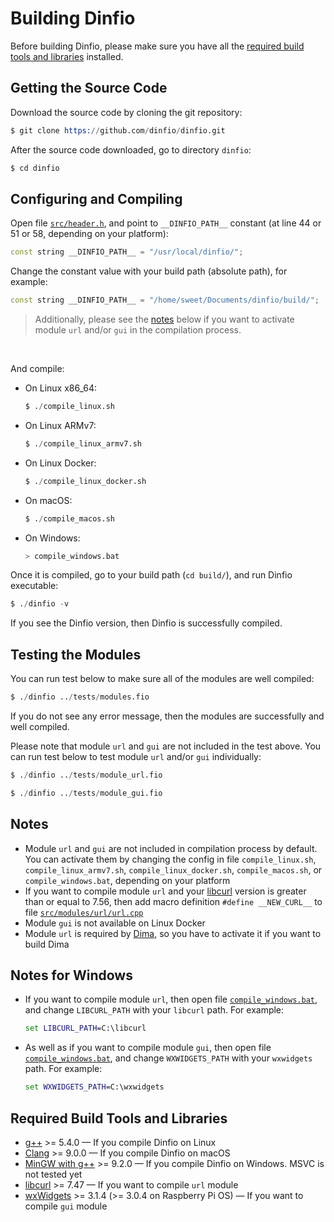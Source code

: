 # Building Dinfio

Before building Dinfio, please make sure you have all the [required build tools and libraries](#required-build-tools-and-libraries) installed.

## Getting the Source Code

Download the source code by cloning the git repository:
```s
$ git clone https://github.com/dinfio/dinfio.git
```

After the source code downloaded, go to directory `dinfio`:
```s
$ cd dinfio
```

## Configuring and Compiling

Open file [`src/header.h`](src/header.h), and point to  `__DINFIO_PATH__` constant (at line 44 or 51 or 58, depending on your platform):

``` cpp
const string __DINFIO_PATH__ = "/usr/local/dinfio/";
```

Change the constant value with your build path (absolute path), for example:

``` cpp
const string __DINFIO_PATH__ = "/home/sweet/Documents/dinfio/build/";
```

> Additionally, please see the [notes](#notes) below if you want to activate module `url` and/or `gui` in the compilation process.

<br>

And compile:

- On Linux x86_64:

    ```s
    $ ./compile_linux.sh
    ```
- On Linux ARMv7:

    ```s
    $ ./compile_linux_armv7.sh
    ```
- On Linux Docker:

    ```s
    $ ./compile_linux_docker.sh
    ```
- On macOS:

    ```s
    $ ./compile_macos.sh
    ```
- On Windows:

    ``` s
    > compile_windows.bat
    ```

Once it is compiled, go to your build path (`cd build/`), and run Dinfio executable:

``` s
$ ./dinfio -v
```

If you see the Dinfio version, then Dinfio is successfully compiled.

## Testing the Modules

You can run test below to make sure all of the modules are well compiled:

``` s
$ ./dinfio ../tests/modules.fio
```

If you do not see any error message, then the modules are successfully and well compiled.

Please note that module `url` and `gui` are not included in the test above. You can run test below to test module `url` and/or `gui` individually:

``` s
$ ./dinfio ../tests/module_url.fio
```
``` s
$ ./dinfio ../tests/module_gui.fio
```

## Notes

- Module `url` and `gui` are not included in compilation process by default. You can activate them by changing the config in file `compile_linux.sh`, `compile_linux_armv7.sh`, `compile_linux_docker.sh`, `compile_macos.sh`, or `compile_windows.bat`, depending on your platform
- If you want to compile module `url` and your [libcurl](https://curl.se/libcurl/) version is greater than or equal to 7.56, then add macro definition `#define __NEW_CURL__` to file [`src/modules/url/url.cpp`](src/modules/url/url.cpp)
- Module `gui` is not available on Linux Docker
- Module `url` is required by [Dima](src/dima/), so you have to activate it if you want to build Dima

## Notes for Windows

- If you want to compile module `url`, then open file [`compile_windows.bat`](compile_windows.bat), and change `LIBCURL_PATH` with your `libcurl` path. For example:

    ``` bat
    set LIBCURL_PATH=C:\libcurl
    ```
- As well as if you want to compile module `gui`, then open file [`compile_windows.bat`](compile_windows.bat), and change `WXWIDGETS_PATH` with your `wxwidgets` path. For example:

    ``` bat
    set WXWIDGETS_PATH=C:\wxwidgets
    ```

## Required Build Tools and Libraries

- [g++](https://gcc.gnu.org/) >= 5.4.0 &mdash; If you compile Dinfio on Linux
- [Clang](https://clang.llvm.org/) >= 9.0.0 &mdash; If you compile Dinfio on macOS
- [MinGW with g++](https://sourceforge.net/projects/mingw/) >= 9.2.0 &mdash; If you compile Dinfio on Windows. MSVC is not tested yet
- [libcurl](https://curl.se/libcurl/) >= 7.47 &mdash; If you want to compile `url` module
- [wxWidgets](https://www.wxwidgets.org/) >= 3.1.4 (>= 3.0.4 on Raspberry Pi OS) &mdash; If you want to compile `gui` module
